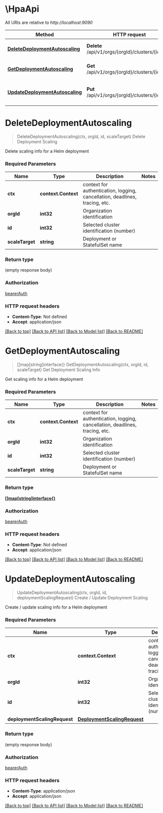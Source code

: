 # \HpaApi

All URIs are relative to *http://localhost:9090*

Method | HTTP request | Description
------------- | ------------- | -------------
[**DeleteDeploymentAutoscaling**](HpaApi.md#DeleteDeploymentAutoscaling) | **Delete** /api/v1/orgs/{orgId}/clusters/{id}/hpa | Delete Deployment Scaling
[**GetDeploymentAutoscaling**](HpaApi.md#GetDeploymentAutoscaling) | **Get** /api/v1/orgs/{orgId}/clusters/{id}/hpa | Get Deployment Scaling Info
[**UpdateDeploymentAutoscaling**](HpaApi.md#UpdateDeploymentAutoscaling) | **Put** /api/v1/orgs/{orgId}/clusters/{id}/hpa | Create / Update Deployment Scaling


# **DeleteDeploymentAutoscaling**
> DeleteDeploymentAutoscaling(ctx, orgId, id, scaleTarget)
Delete Deployment Scaling

Delete scaling info for a Helm deployment

### Required Parameters

Name | Type | Description  | Notes
------------- | ------------- | ------------- | -------------
 **ctx** | **context.Context** | context for authentication, logging, cancellation, deadlines, tracing, etc.
  **orgId** | **int32**| Organization identification | 
  **id** | **int32**| Selected cluster identification (number) | 
  **scaleTarget** | **string**| Deployment or StatefulSet name | 

### Return type

 (empty response body)

### Authorization

[bearerAuth](../README.md#bearerAuth)

### HTTP request headers

 - **Content-Type**: Not defined
 - **Accept**: application/json

[[Back to top]](#) [[Back to API list]](../README.md#documentation-for-api-endpoints) [[Back to Model list]](../README.md#documentation-for-models) [[Back to README]](../README.md)

# **GetDeploymentAutoscaling**
> []map[string]interface{} GetDeploymentAutoscaling(ctx, orgId, id, scaleTarget)
Get Deployment Scaling Info

Get scaling info for a Helm deployment

### Required Parameters

Name | Type | Description  | Notes
------------- | ------------- | ------------- | -------------
 **ctx** | **context.Context** | context for authentication, logging, cancellation, deadlines, tracing, etc.
  **orgId** | **int32**| Organization identification | 
  **id** | **int32**| Selected cluster identification (number) | 
  **scaleTarget** | **string**| Deployment or StatefulSet name | 

### Return type

[**[]map[string]interface{}**](map[string]interface{}.md)

### Authorization

[bearerAuth](../README.md#bearerAuth)

### HTTP request headers

 - **Content-Type**: Not defined
 - **Accept**: application/json

[[Back to top]](#) [[Back to API list]](../README.md#documentation-for-api-endpoints) [[Back to Model list]](../README.md#documentation-for-models) [[Back to README]](../README.md)

# **UpdateDeploymentAutoscaling**
> UpdateDeploymentAutoscaling(ctx, orgId, id, deploymentScalingRequest)
Create / Update Deployment Scaling

Create / update scaling info for a Helm deployment

### Required Parameters

Name | Type | Description  | Notes
------------- | ------------- | ------------- | -------------
 **ctx** | **context.Context** | context for authentication, logging, cancellation, deadlines, tracing, etc.
  **orgId** | **int32**| Organization identification | 
  **id** | **int32**| Selected cluster identification (number) | 
  **deploymentScalingRequest** | [**DeploymentScalingRequest**](DeploymentScalingRequest.md)|  | 

### Return type

 (empty response body)

### Authorization

[bearerAuth](../README.md#bearerAuth)

### HTTP request headers

 - **Content-Type**: application/json
 - **Accept**: application/json

[[Back to top]](#) [[Back to API list]](../README.md#documentation-for-api-endpoints) [[Back to Model list]](../README.md#documentation-for-models) [[Back to README]](../README.md)

